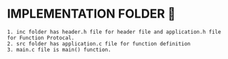 # IMPLEMENTATION FOLDER  👷
    1. inc folder has header.h file for header file and application.h file for Function Protocal.
    2. src folder has application.c file for function definition
    3. main.c file is main() function.
